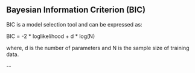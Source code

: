 ## Bayesian Information Criterion (BIC)

BIC is a model selection tool and can be expressed as:

BIC = -2 * loglikelihood + d * log(N)

where, d is the number of parameters and N is the sample size of training data.

--
